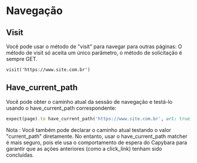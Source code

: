 # Navegação

## Visit
Você pode usar o método de "visit" para navegar para outras páginas:
O método de visit só aceita um único parâmetro, o método de solicitação é sempre GET.

```
visit('https://www.site.com.br')
```

## Have_current_path

Você pode obter o caminho atual da sessão de navegação e testá-lo usando o have_current_path correspondente:

```ruby
expect(page).to have_current_path('https://www.site.com.br', url: true)
```

Nota : Você também pode declarar o caminho atual testando o valor "current_path" diretamente. No entanto, usar o have_current_path matcher é mais seguro, pois ele usa o comportamento de espera do Capybara para garantir que as ações anteriores (como a click_link) tenham sido concluídas.

